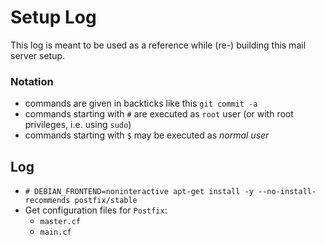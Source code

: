 # Setup Log

This log is meant to be used as a reference while (re-) building this mail
server setup.


### Notation

- commands are given in backticks like this ``git commit -a``
- commands starting with ``#`` are executed as ``root`` user (or with root
  privileges, i.e. using ``sudo``)
- commands starting with ``$`` may be executed as *normal user*


## Log

- ``# DEBIAN_FRONTEND=noninteractive apt-get install -y --no-install-recommends postfix/stable``
- Get configuration files for ``Postfix``:
  - ``master.cf``
  - ``main.cf``
